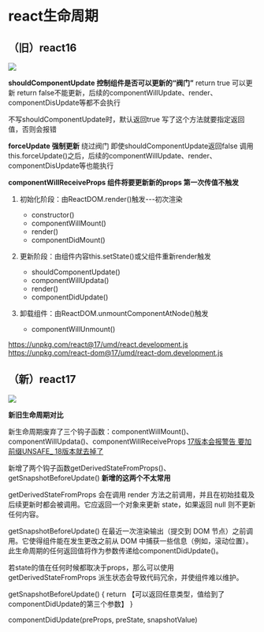 # react生命周期

## （旧）react16

<img src="./lifecycle_old.png" />

**shouldComponentUpdate  控制组件是否可以更新的“阀门”** return true 可以更新  return false不能更新，后续的componentWillUpdate、render、componentDisUpdate等都不会执行

不写shouldComponentUpdate时，默认返回true  写了这个方法就要指定返回值，否则会报错

**forceUpdate 强制更新**  绕过阀门  即使shouldComponentUpdate返回false  调用this.forceUpdate()之后，后续的componentWillUpdate、render、componentDisUpdate等也能执行

**componentWillReceiveProps 组件将要更新新的props   第一次传值不触发**

1. 初始化阶段：由ReactDOM.render()触发---初次渲染

    * constructor()
    * componentWillMount()
    * render()
    * componentDidMount()

2. 更新阶段：由组件内容this.setState()或父组件重新render触发

    * shouldComponentUpdate()
    * componentWillUpdata()
    * render()
    * componentDidUpdate()

3. 卸载组件：由ReactDOM.unmountComponentAtNode()触发

    * componentWillUnmount()

https://unpkg.com/react@17/umd/react.development.js
https://unpkg.com/react-dom@17/umd/react-dom.development.js

## （新）react17

<img src="./lifecycle_new.png" />

**新旧生命周期对比**

新生命周期废弃了三个钩子函数：componentWillMount()、componentWillUpdata()、componentWillReceiveProps
[17版本会报警告  要加前缀UNSAFE_   18版本就去掉了](https://react.docschina.org/docs/react-component.html)

新增了两个钩子函数getDerivedStateFromProps()、getSnapshotBeforeUpdate() **新增的这两个不太常用**

getDerivedStateFromProps 会在调用 render 方法之前调用，并且在初始挂载及后续更新时都会被调用。它应返回一个对象来更新 state，如果返回 null 则不更新任何内容。

getSnapshotBeforeUpdate() 在最近一次渲染输出（提交到 DOM 节点）之前调用。它使得组件能在发生更改之前从 DOM 中捕获一些信息（例如，滚动位置）。此生命周期的任何返回值将作为参数传递给componentDidUpdate()。

若state的值在任何时候都取决于props，那么可以使用getDerivedStateFromProps   派生状态会导致代码冗余，并使组件难以维护。

getSnapshotBeforeUpdate() {  return 【可以返回任意类型，值给到了componentDidUpdate的第三个参数】 }

componentDidUpdate(preProps, preState, snapshotValue)